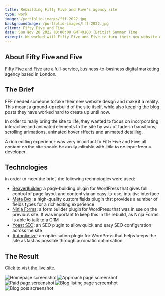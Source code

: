 ```yaml
---
title: Rebuilding Fifty Five and Five's agency site
type: work
image: /portfolio-images/fff-2022.jpg
backgroundImage: /portfolio-images/fff-2022.jpg
client: Fifty Five and Five
date: Sun Nov 20 2022 00:00:00 GMT+0100 (British Summer Time)
excerpt: We worked with Fifty Five and Five to turn their new website designs into a lightning-fast web experience.
---
```


## About Fifty Five and Five

[Fifty Five and Five](https://fiftyfiveandfive.com) are a full-service, business-to-business digital marketing agency based in London.

## The Brief

FFF needed someone to take their new website design and make it a reality. This meant a ground-up rebuild of the site itself, while also keeping the blog posts they have worked hard to create up until now.

In order to really bring the site to life, they wanted to focus on incorporating interactive and animated elements to the site by way of fade-in transitions, scrolling animations, animated hover effects and animated detailing.

A rich editing experience was very important to Fifty Five and Five: all content on the site should be easily editable with little to no input from a developer.

## Technologies

In order to meet the brief, the following technologies were used:

- [BeaverBuilder](https://www.wpbeaverbuilder.com/): a page-building plugin for WordPress that gives full control of page layout and content via an easy-to-use, intuitive interface
- [Meta Box](https://metabox.io/): a high-quality custom fields plugin that provides a number of fields types for a rich editing experience
- [Ninja Forms](https://ninjaforms.com/): a form builder plugin for WordPress that was in use on the previous site. It was important to keep this in the rebuild, as Ninja Forms is able to talk to a CRM
- [Yoast SEO](https://yoast.com/product/yoast-seo-premium/): an SEO plugin to allow quick and easy SEO configuration across the site
- [Autoptimize](https://autoptimize.com/pro/): an optimisation plugin for WordPress that helps keeps the site as fast as possible through automatic optimisation

## The Result

[Click to visit the live site.](https://fiftyfiveandfive.com)

![Homepage screenshot](https://ik.imagekit.io/alienjungle/alienjungle_digital/Posts/FFF_Site_Rebuild/Screenshot_2022-11-21_at_11.13.41_n6a3ZYo0j.png?ik-sdk-version=javascript-1.4.3&updatedAt=1669029345191) ![Approach page screenshot](https://ik.imagekit.io/alienjungle/alienjungle_digital/Posts/FFF_Site_Rebuild/Screenshot_2022-11-21_at_11.13.54_PzCHuGZQ7.png?ik-sdk-version=javascript-1.4.3&updatedAt=1669029336780) ![Paid page screenshot](https://ik.imagekit.io/alienjungle/alienjungle_digital/Posts/FFF_Site_Rebuild/Screenshot_2022-11-21_at_11.14.02_vh3O55bemB.png?ik-sdk-version=javascript-1.4.3&updatedAt=1669029340369) ![Blog listing page screenshot](https://ik.imagekit.io/alienjungle/alienjungle_digital/Posts/FFF_Site_Rebuild/Screenshot_2022-11-21_at_11.14.23_RGeXZWl4xo.png?ik-sdk-version=javascript-1.4.3&updatedAt=1669029346531) ![Blog post screenshot](https://ik.imagekit.io/alienjungle/alienjungle_digital/Posts/FFF_Site_Rebuild/Screenshot_2022-11-21_at_11.14.26_mbD2KPFDe.png?ik-sdk-version=javascript-1.4.3&updatedAt=1669029347727)
